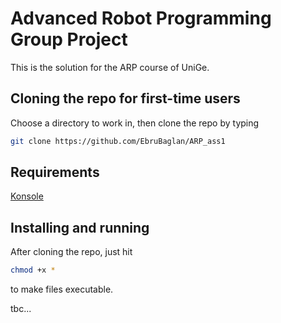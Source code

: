 # Advanced Robot Programming Group Project
This is the solution for the ARP course of UniGe.

Cloning the repo for first-time users
----------------------
Choose a directory to work in, then clone the repo by typing
```bash
git clone https://github.com/EbruBaglan/ARP_ass1
```
Requirements
----------------------
[Konsole](https://installati.one/install-konsole-ubuntu-20-04/)

Installing and running
----------------------
After cloning the repo, just hit
```bash
chmod +x *
```
to make files executable. 

tbc...
